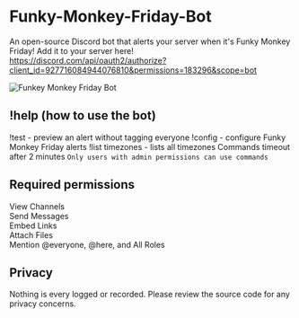 # Funky-Monkey-Friday-Bot
An open-source Discord bot that alerts your server when it's Funky Monkey Friday!
Add it to your server here! https://discord.com/api/oauth2/authorize?client_id=927716084944076810&permissions=183296&scope=bot

![Funkey Monkey Friday Bot](https://user-images.githubusercontent.com/19520329/148521703-a8c1fdb6-7352-4579-aca1-e60f80ffe477.png)

## !help (how to use the bot)
!test - preview an alert without tagging everyone
!config - configure Funky Monkey Friday alerts
!list timezones - lists all timezones
Commands timeout after 2 minutes
`Only users with admin permissions can use commands`

## Required permissions
View Channels  
Send Messages  
Embed Links  
Attach Files  
Mention @everyone, @here, and All Roles  

## Privacy
Nothing is every logged or recorded. Please review the source code for any privacy concerns.  
